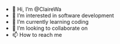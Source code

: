 - 👋 Hi, I’m @ClaireWa
- 👀 I’m interested in software development
- 🌱 I’m currently learning coding
- 💞️ I’m looking to collaborate on 
- 📫 How to reach me 

<!---
ClaireWa/ClaireWa is a ✨ special ✨ repository because its `README.md` (this file) appears on your GitHub profile.
You can click the Preview link to take a look at your changes.
--->
